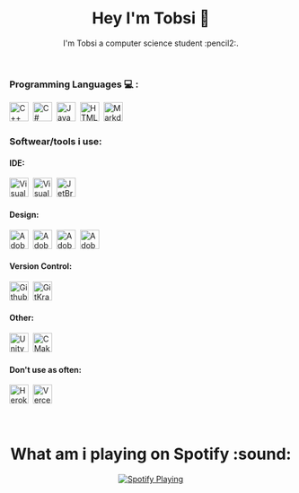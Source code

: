 <h1 align="center">Hey I'm Tobsi 👋</h1>
<p align="center">I'm Tobsi a computer science student :pencil2:.</p>
<!-- https://simpleicons.org/ & https://shields.io/ arbejder sammen 


https://github.com/Ileriayo/markdown-badges#programming-languages 
https://gist.github.com/rxaviers/7360908 
https://github.com/alexandresanlim/Badges4-README.md-Profile 

Til navne: https://www.w3schools.com/tags/ref_urlencode.ASP 

-->


<!-- <img alt="" src="https://img.shields.io/badge/<badge>%20-%23<badge-color>.svg?&style=for-the-badge&logo=<badge>&logoColor=<logo-color>" alt="Badge Name"/> -->

<br/>

### **Programming Languages** :computer: :
<!-- TODO: Sæt dem alle sammen i en linje [X] -->

<div align="left">

<img style="height:34px; width:auto;" alt="C++" src="https://img.shields.io/badge/C++-00599C?style=for-the-badge&logo=c%2B%2B&&logoColor=white" />&nbsp;
<img style="height:34px; width:auto;" alt="C#" src="https://img.shields.io/badge/C%23-5C2D91?style=for-the-badge&logo=c-sharp&logoColor=white" />&nbsp;
<img style="height:34px; width:auto;" alt="Java" src="https://img.shields.io/badge/Java-ED8B00.svg?style=for-the-badge&logo=Java&logoColor=black&messageColor=black" />&nbsp;
<img style="height:34px; width:auto;" alt="HTML5" src="https://img.shields.io/badge/html5-E34F26.svg?style=for-the-badge&logo=html5&logoColor=white" />&nbsp;
<img style="height:34px; width:auto;" alt="Markdown" src="https://img.shields.io/badge/markdown-000000.svg?style=for-the-badge&logo=markdown&logoColor=white" />&nbsp;

</div>


### **Softwear/tools i use**:

<p align="left">

<div><h4>IDE: </h4></div>

<img style="height:34px; width:auto;" alt="Visual Studio" src="https://img.shields.io/badge/Visual Studio-5C2D91.svg?&style=for-the-badge&logo=Visual Studio&logoColor=white"/>&nbsp;
<img style="height:34px; width:auto;" alt="Visual Studio Code" src="https://img.shields.io/badge/Visual Studio Code-007ACC.svg?&style=for-the-badge&logo=Visual Studio Code&logoColor=white"/>&nbsp;
<img style="height:34px; width:auto;" alt="JetBrains" src="https://img.shields.io/badge/JetBrains-000000.svg?&style=for-the-badge&logo=JetBrains&logoColor=white"/>&nbsp;
<br/>

<div> <h4>Design: </h4><div/>

<img style="height:34px; width:auto;" alt="Adobe Illustrator" src="https://img.shields.io/badge/Adobe Illustrator-FF9A00.svg?&style=for-the-badge&logo=adobe%20illustrator&logoColor=white"/>&nbsp;
<img style="height:34px; width:auto;" alt="Adobe Premiere Pro" src="https://img.shields.io/badge/Adobe Premiere Pro-9999FF.svg?&style=for-the-badge&logo=Adobe Premiere Pro&logoColor=white"/>&nbsp;
<img style="height:34px; width:auto;" alt="Adobe After Effects" src="https://img.shields.io/badge/Adobe After Effects-9999FF.svg?&style=for-the-badge&logo=Adobe After Effects&logoColor=white"/>&nbsp;
<img style="height:34px; width:auto;" alt="Adobe Photoshop" src="https://img.shields.io/badge/Adobe Photoshop-31A8FF.svg?&style=for-the-badge&logo=adobe+photoshop&logoColor=white"/>&nbsp;
<br/>

<div><h4>Version Control: </h4></div>

<img style="height:34px; width:auto;" alt="Github" src="https://img.shields.io/badge/github-121011.svg?&style=for-the-badge&logo=github&logoColor=white"/>&nbsp;
<img style="height:34px; width:auto;" alt="GitKraken" src="https://img.shields.io/badge/GitKraken-179287.svg?&style=for-the-badge&logo=GitKraken&logoColor=white"/>&nbsp;
<br/>

<div><h4>Other: </h4></div>

<img style="height:34px; width:auto;" alt="Unity" src="https://img.shields.io/badge/Unity-000000?style=for-the-badge&logo=unity&logoColor=white"/>&nbsp;
<img style="height:34px; width:auto;" alt="CMake" src="https://img.shields.io/badge/CMake-064F8C.svg?&style=for-the-badge&logo=CMake&logoColor=white"/>&nbsp;
<br/>

</p>

<div><h4>Don't use as often: </h4></div>

<img style="height:34px; width:auto;" alt="Heroku" src="https://img.shields.io/badge/Heroku-430098?style=for-the-badge&logo=Heroku&logoColor=white"/>&nbsp;
<img style="height:34px; width:auto;" alt="Vercel" src="https://img.shields.io/badge/Vercel-000000.svg?&style=for-the-badge&logo=Vercel&logoColor=white"/>&nbsp;
<br/>

</p>

<br/>

<h1 align="center">What am i playing on Spotify :sound:</h1>

<p align="center">
<a href="https://open.spotify.com/user/21ifdf7oojvcxemvf3zckk2ga">
<img src="https://novatorem.tobsi-0x.vercel.app/api/spotify" alt="Spotify Playing" width="auto"/>
</a>
</p>

<!-- 
[<img src="https://novatorem.tobsi-0x.vercel.app/api/spotify" alt="Spotify Playing" width="auto"/>](https://open.spotify.com/user/21ifdf7oojvcxemvf3zckk2ga) 
-->

<!-- <img style="height:34px; width:auto;" alt="Java" src="https://img.shields.io/badge/Java-17394A.svg?style=for-the-badge&logo=Java&logoColor=007396&labelColor=ff0000&color=9cf" / -->


<!--
**Tobsi-0x/Tobsi-0x** is a ✨ _special_ ✨ repository because its `README.md` (this file) appears on your GitHub profile.

Here are some ideas to get you started:

- 🔭 I’m currently working on ...
- 🌱 I’m currently learning ...
- 👯 I’m looking to collaborate on ...
- 🤔 I’m looking for help with ...
- 💬 Ask me about ...
- 📫 How to reach me: ...
- 😄 Pronouns: ...
- ⚡ Fun fact: ...
-->
